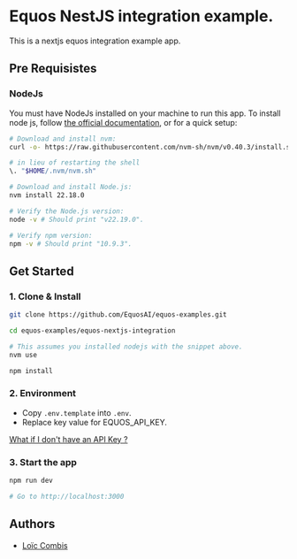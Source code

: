 # Equos NestJS integration example.
This is a nextjs equos integration example app.

## Pre Requisistes

### NodeJs
You must have NodeJs installed on your machine to run this app.
To install node js, follow [the official documentation](https://nodejs.org/en), or for a quick setup:

```bash
# Download and install nvm:
curl -o- https://raw.githubusercontent.com/nvm-sh/nvm/v0.40.3/install.sh | bash

# in lieu of restarting the shell
\. "$HOME/.nvm/nvm.sh"

# Download and install Node.js:
nvm install 22.18.0

# Verify the Node.js version:
node -v # Should print "v22.19.0".

# Verify npm version:
npm -v # Should print "10.9.3".
```

## Get Started

### 1. Clone & Install
```bash
git clone https://github.com/EquosAI/equos-examples.git

cd equos-examples/equos-nextjs-integration

# This assumes you installed nodejs with the snippet above.
nvm use 

npm install
```

### 2. Environment
- Copy `.env.template` into `.env`.
- Replace key value for EQUOS_API_KEY.

[What if I don't have an API Key ?](https://docs.equos.ai)

### 3. Start the app
```bash
npm run dev

# Go to http://localhost:3000
```

## Authors
- [Loïc Combis](https://www.linkedin.com/in/lo%C3%AFc-combis-a211a813a/)
